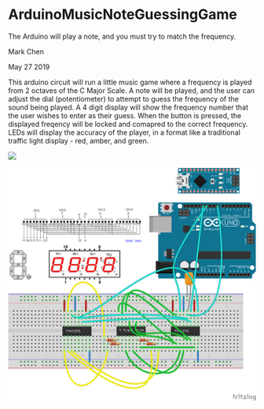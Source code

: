 # ArduinoMusicNoteGuessingGame
The Arduino will play a note, and you must try to match the frequency.


Mark Chen

May 27 2019

This arduino circuit will run a little music game where a frequency is played from 2 octaves of the C Major Scale.
A note will be played, and the user can adjust the dial (potentiometer) to attempt to guess the frequency of the sound being played.
A 4 digit display will show the frequency number that the user wishes to enter as their guess.
When the button is pressed, the displayed freqency will be locked and comapred to the correct frequency.
LEDs will display the accuracy of the player, in a format like a traditional traffic light display - red, amber, and green.


![](gameplayPic.PNG)

![](fritzing.PNG)
